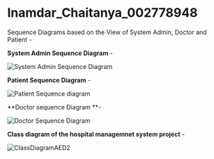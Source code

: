 # Inamdar_Chaitanya_002778948


Sequence Diagrams based on the View of System Admin, Doctor and Patient - 

**System Admin Sequence Diagram** - 

![System Admin Sequence Diagram](https://user-images.githubusercontent.com/114628941/198925345-cbba77c0-fc71-4c4b-857c-906891741f67.png)

**Patient Sequence Diagram** - 

![Patient Sequence diagram](https://user-images.githubusercontent.com/114628941/198925371-428c377b-bcb3-4601-8ba7-8647b0b28983.png)

**Doctor sequence Diagram **- 

![Doctor Sequence Diagram](https://user-images.githubusercontent.com/114628941/198925383-2cd65fa4-7508-4ab4-ae7e-4f57058173b9.png)

**Class diagram of the hospital managemnet system project** - 

![ClassDiagramAED2](https://user-images.githubusercontent.com/114628941/198925437-89b3b557-93aa-48d2-9071-e0f844b995d3.png)
